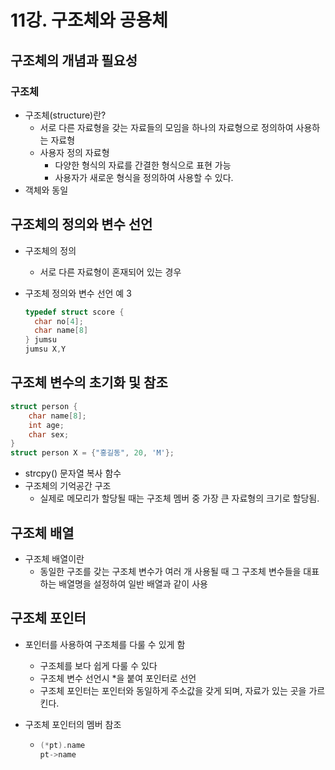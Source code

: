 # 11강. 구조체와 공용체

## 구조체의 개념과 필요성

### 구조체

- 구조체(structure)란?
  - 서로 다른 자료형을 갖는 자료들의 모임을 하나의 자료형으로 정의하여 사용하는 자료형
  - 사용자 정의 자료형
    - 다양한 형식의 자료를 간결한 형식으로 표현 가능
    - 사용자가 새로운 형식을 정의하여 사용할 수 있다.
- 객체와 동일

## 구조체의 정의와 변수 선언

- 구조체의 정의

  - 서로 다른 자료형이 혼재되어 있는 경우

- 구조체 정의와 변수 선언 예 3

  ```c
  typedef struct score {
  	char no[4];
  	char name[8]
  } jumsu
  jumsu X,Y
  ```

## 구조체 변수의 초기화 및 참조

```c
struct person {
	char name[8];
	int age;
	char sex;
}
struct person X = {"홍길동", 20, 'M'};
```

- strcpy() 문자열 복사 함수
- 구조체의 기억공간 구조
  - 실제로 메모리가 할당될 때는 구조체 멤버 중 가장 큰 자료형의 크기로 할당됨. 

## 구조체 배열

- 구조체 배열이란
  - 동일한 구조를 갖는 구조체 변수가 여러 개 사용될 때 그 구조체 변수들을 대표하는 배열명을 설정하여 일반 배열과 같이 사용

## 구조체 포인터

- 포인터를 사용하여 구조체를 다룰 수 있게 함
  - 구조체를 보다 쉽게 다룰 수 있다
  - 구조체 변수 선언시 *을 붙여 포인터로 선언
  - 구조체 포인터는 포인터와 동일하게 주소값을 갖게 되며, 자료가 있는 곳을 가르킨다.

- 구조체 포인터의 멤버 참조

  - ```c
    (*pt).name
    pt->name
    ```
